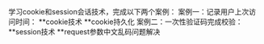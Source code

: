 学习cookie和session会话技术，完成以下两个案例：
	案例一：记录用户上次访问时间：
		**cookie技术
		**cookie持久化
	案例二：一次性验证码完成校验：
		**session技术
		**request参数中文乱码问题解决